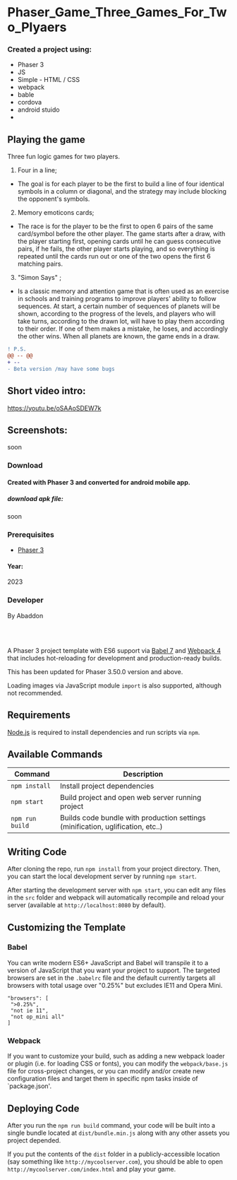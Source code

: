# Phaser_Game_Three_Games_For_Two_Plyaers

### Created a project using:
+ Phaser 3
+ JS
+ Simple - HTML / CSS
+ webpack
+ bable
+ cordova
+ android stuido
+ 

## Playing the game
Three fun logic games for two players.
1) Four in a line;
- The goal is for each player to be the first to build a line of four identical symbols in a column or diagonal, and the strategy may include blocking the opponent's symbols.

2) Memory emoticons cards;
- The race is for the player to be the first to open 6 pairs of the same card/symbol before the other player. The game starts after a draw, with the player starting first, opening cards until he can guess consecutive pairs, if he fails, the other player starts playing, and so everything is repeated until the cards run out or one of the two opens the first 6 matching pairs.

3) "Simon Says" ;
- Is a classic memory and attention game that is often used as an exercise in schools and training programs to improve players' ability to follow sequences. At start, a certain number of sequences of planets will be shown, according to the progress of the levels, and players who will take turns, according to the drawn lot, will have to play them according to their order. If one of them makes a mistake, he loses, and accordingly the other wins. When all planets are known, the game ends in a draw.


```diff 
! P.S.
@@ -- @@
+ --
- Beta version /may have some bugs
```

## Short video intro:
https://youtu.be/oSAAoSDEW7k

## Screenshots:
soon





### Download
#### Created with Phaser 3 and converted for android mobile app.
##### download apk file:
soon


### Prerequisites
- [Phaser 3](https://phaser.io)

#### Year:
2023

### Developer
By Abaddon

<br>
<br>

A Phaser 3 project template with ES6 support via [Babel 7](https://babeljs.io/) and [Webpack 4](https://webpack.js.org/) that includes hot-reloading for development and production-ready builds.

This has been updated for Phaser 3.50.0 version and above.

Loading images via JavaScript module `import` is also supported, although not recommended.

## Requirements

[Node.js](https://nodejs.org) is required to install dependencies and run scripts via `npm`.

## Available Commands

| Command | Description |
|---------|-------------|
| `npm install` | Install project dependencies |
| `npm start` | Build project and open web server running project |
| `npm run build` | Builds code bundle with production settings (minification, uglification, etc..) |

## Writing Code

After cloning the repo, run `npm install` from your project directory. Then, you can start the local development server by running `npm start`.

After starting the development server with `npm start`, you can edit any files in the `src` folder and webpack will automatically recompile and reload your server (available at `http://localhost:8080` by default).

## Customizing the Template

### Babel

You can write modern ES6+ JavaScript and Babel will transpile it to a version of JavaScript that you want your project to support. The targeted browsers are set in the `.babelrc` file and the default currently targets all browsers with total usage over "0.25%" but excludes IE11 and Opera Mini.

 ```
"browsers": [
  ">0.25%",
  "not ie 11",
  "not op_mini all"
]
 ```

### Webpack

If you want to customize your build, such as adding a new webpack loader or plugin (i.e. for loading CSS or fonts), you can modify the `webpack/base.js` file for cross-project changes, or you can modify and/or create new configuration files and target them in specific npm tasks inside of `package.json'.

## Deploying Code

After you run the `npm run build` command, your code will be built into a single bundle located at `dist/bundle.min.js` along with any other assets you project depended. 

If you put the contents of the `dist` folder in a publicly-accessible location (say something like `http://mycoolserver.com`), you should be able to open `http://mycoolserver.com/index.html` and play your game.
